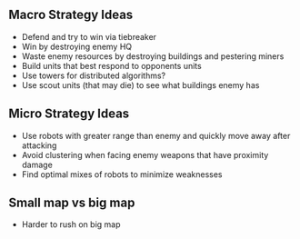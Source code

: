 Macro Strategy Ideas
--------------------
* Defend and try to win via tiebreaker
* Win by destroying enemy HQ
* Waste enemy resources by destroying buildings and pestering miners
* Build units that best respond to opponents units
* Use towers for distributed algorithms?
* Use scout units (that may die) to see what buildings enemy has

Micro Strategy Ideas
--------------------
* Use robots with greater range than enemy and quickly move away after attacking
* Avoid clustering when facing enemy weapons that have proximity damage
* Find optimal mixes of robots to minimize weaknesses

Small map vs big map
--------------------
* Harder to rush on big map

